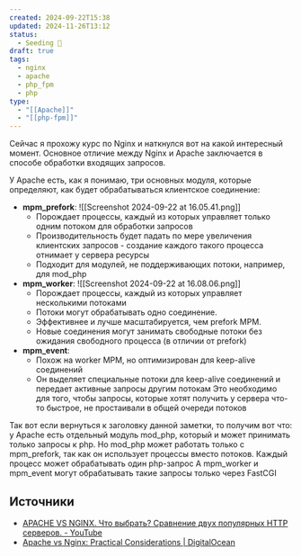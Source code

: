 ```yaml
---
created: 2024-09-22T15:38
updated: 2024-11-26T13:12
status:
  - Seeding 🌱
draft: true
tags:
  - nginx
  - apache
  - php_fpm
  - php
type:
  - "[[Apache]]"
  - "[[php-fpm]]"
---
```


Сейчас я прохожу курс по Nginx и наткнулся вот на какой интересный момент.
Основное отличие между Nginx и Apache заключается в способе обработки входящих запросов.

У Apache есть, как я понимаю, три основных модуля, которые определяют, как будет обрабатываться клиентское соединение: 
- **mpm_prefork**: 
  ![[Screenshot 2024-09-22 at 16.05.41.png]]
	- Порождает процессы, каждый из которых управляет только одним потоком для обработки запросов
	- Производительность будет падать по мере увеличения клиентских запросов - создание каждого такого процесса отнимает у сервера ресурсы
	- Подходит для модулей, не поддерживающих потоки, например, для mod_php
- **mpm_worker**: 
  ![[Screenshot 2024-09-22 at 16.08.06.png]]
	- Порождает процессы, каждый из которых управляет несколькими потоками
	- Потоки могут обрабатывать одно соединение. 
	- Эффективнее и лучше масштабируется, чем prefork MPM. 
	- Новые соединения могут занимать свободные потоки без ожидания свободного процесса (в отличии от prefork)
- **mpm_event**: 
	- Похож на worker MPM, но оптимизирован для keep-alive соединений
	- Он выделяет специальные потоки для keep-alive соединений и передает активные запросы другим потокам
	  Это необходимо для того, чтобы запросы, которые хотят получить у сервера что-то быстрое, не простаивали в общей очереди потоков

Так вот если вернуться к заголовку данной заметки, то получим вот что: у Apache есть отдельный модуль mod_php, который и может принимать только запросы к php. 
Но mod_php может работать только с mpm_prefork, так как он использует процессы вместо потоков. Каждый процесс может обрабатывать один php-запрос
А mpm_worker и mpm_event могут обрабатывать такие запросы только через FastCGI


## Источники
- [APACHE VS NGINX. Что выбрать? Сравнение двух популярных HTTP серверов. - YouTube](https://www.youtube.com/watch?v=rQABD6kTP7g)
- [Apache vs Nginx: Practical Considerations | DigitalOcean](https://www.digitalocean.com/community/tutorials/apache-vs-nginx-practical-considerations)

